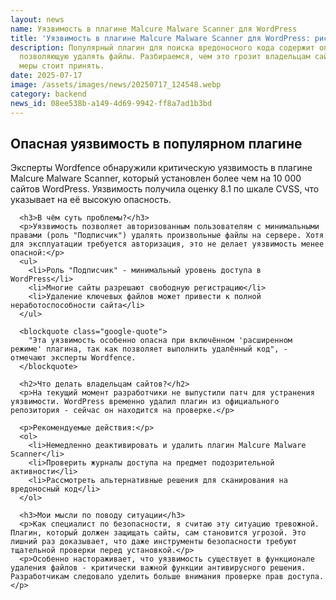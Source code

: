```yaml
---
layout: news
name: Уязвимость в плагине Malcure Malware Scanner для WordPress
title: 'Уязвимость в плагине Malcure Malware Scanner для WordPress: риски и рекомендации'
description: Популярный плагин для поиска вредоносного кода содержит опасную уязвимость,
  позволяющую удалять файлы. Разбираемся, чем это грозит владельцам сайтов и какие
  меры стоит принять.
date: 2025-07-17
image: /assets/images/news/20250717_124548.webp
category: backend
news_id: 08ee538b-a149-4d69-9942-ff8a7ad1b3bd
---
```




<div class="article-text">
      <h2>Опасная уязвимость в популярном плагине</h2>
      <p>Эксперты Wordfence обнаружили критическую уязвимость в плагине Malcure Malware Scanner, который установлен более чем на 10 000 сайтов WordPress. Уязвимость получила оценку 8.1 по шкале CVSS, что указывает на её высокую опасность.</p>

      <h3>В чём суть проблемы?</h3>
      <p>Уязвимость позволяет авторизованным пользователям с минимальными правами (роль "Подписчик") удалять произвольные файлы на сервере. Хотя для эксплуатации требуется авторизация, это не делает уязвимость менее опасной:</p>
      <ul>
        <li>Роль "Подписчик" - минимальный уровень доступа в WordPress</li>
        <li>Многие сайты разрешают свободную регистрацию</li>
        <li>Удаление ключевых файлов может привести к полной неработоспособности сайта</li>
      </ul>

      <blockquote class="google-quote">
        "Эта уязвимость особенно опасна при включённом 'расширенном режиме' плагина, так как позволяет выполнить удалённый код", - отмечают эксперты Wordfence.
      </blockquote>

      <h2>Что делать владельцам сайтов?</h2>
      <p>На текущий момент разработчики не выпустили патч для устранения уязвимости. WordPress временно удалил плагин из официального репозитория - сейчас он находится на проверке.</p>

      <p>Рекомендуемые действия:</p>
      <ol>
        <li>Немедленно деактивировать и удалить плагин Malcure Malware Scanner</li>
        <li>Проверить журналы доступа на предмет подозрительной активности</li>
        <li>Рассмотреть альтернативные решения для сканирования на вредоносный код</li>
      </ol>

      <h3>Мои мысли по поводу ситуации</h3>
      <p>Как специалист по безопасности, я считаю эту ситуацию тревожной. Плагин, который должен защищать сайты, сам становится угрозой. Это лишний раз доказывает, что даже инструменты безопасности требуют тщательной проверки перед установкой.</p>
      <p>Особенно настораживает, что уязвимость существует в функционале удаления файлов - критически важной функции антивирусного решения. Разработчикам следовало уделить больше внимания проверке прав доступа.</p>
